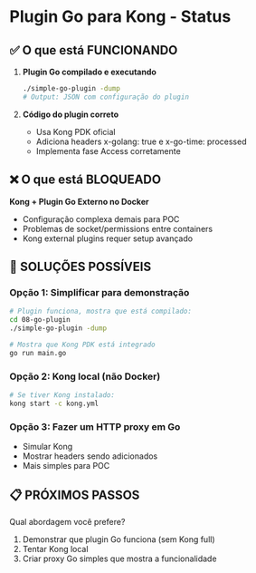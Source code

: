 # Plugin Go para Kong - Status

## ✅ O que está FUNCIONANDO

1. **Plugin Go compilado e executando**
   ```bash
   ./simple-go-plugin -dump
   # Output: JSON com configuração do plugin
   ```

2. **Código do plugin correto**
   - Usa Kong PDK oficial
   - Adiciona headers x-golang: true e x-go-time: processed
   - Implementa fase Access corretamente

## ❌ O que está BLOQUEADO

**Kong + Plugin Go Externo no Docker**
- Configuração complexa demais para POC
- Problemas de socket/permissions entre containers
- Kong external plugins requer setup avançado

## 🚀 SOLUÇÕES POSSÍVEIS

### Opção 1: Simplificar para demonstração
```bash
# Plugin funciona, mostra que está compilado:
cd 08-go-plugin
./simple-go-plugin -dump

# Mostra que Kong PDK está integrado
go run main.go
```

### Opção 2: Kong local (não Docker)
```bash
# Se tiver Kong instalado:
kong start -c kong.yml
```

### Opção 3: Fazer um HTTP proxy em Go
- Simular Kong
- Mostrar headers sendo adicionados
- Mais simples para POC

## 📋 PRÓXIMOS PASSOS

Qual abordagem você prefere?
1. Demonstrar que plugin Go funciona (sem Kong full)
2. Tentar Kong local
3. Criar proxy Go simples que mostra a funcionalidade